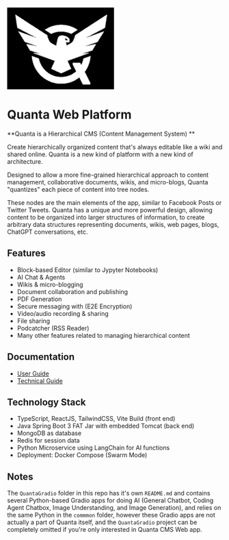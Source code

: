 ![Quanta Logo](branding/logo-250px-tr.jpg)

# Quanta Web Platform

**Quanta is a Hierarchical CMS (Content Management System) **

Create hierarchically organized content that's always editable like a wiki and shared online. Quanta is a new kind of platform with a new kind of architecture.

Designed to allow a more fine-grained hierarchical approach to content management, collaborative documents, wikis, and micro-blogs, Quanta "quantizes" each piece of content into tree nodes. 

These nodes are the main elements of the app, similar to Facebook Posts or Twitter Tweets. Quanta has a unique and more powerful design, allowing content to be organized into larger structures of information, to create arbitrary data structures representing documents, wikis, web pages, blogs, ChatGPT conversations, etc.

## Features

* Block-based Editor (similar to Jypyter Notebooks)
* AI Chat & Agents
* Wikis & micro-blogging
* Document collaboration and publishing
* PDF Generation
* Secure messaging with (E2E Encryption)
* Video/audio recording & sharing
* File sharing
* Podcatcher (RSS Reader)
* Many other features related to managing hierarchical content

## Documentation

* [User Guide](https://clay-ferguson.github.io/quantizr/user-guide) 
* [Technical Guide](https://clay-ferguson.github.io/quantizr/technical-guide/index.html) 

## Technology Stack

* TypeScript, ReactJS, TailwindCSS, Vite Build (front end)
* Java Spring Boot 3 FAT Jar with embedded Tomcat (back end)
* MongoDB as database
* Redis for session data
* Python Microservice using LangChain for AI functions
* Deployment: Docker Compose (Swarm Mode)

## Notes

The `QuantaGradio` folder in this repo has it's own `README.md` and contains several Python-based Gradio apps for doing AI (General Chatbot, Coding Agent Chatbox, Image Understanding, and Image Generation), and relies on the same Python in the `commmon` folder, however these Gradio apps are not actually a part of Quanta itself, and the `QuantaGradio` project can be completely omitted if you're only interested in Quanta CMS Web app.

